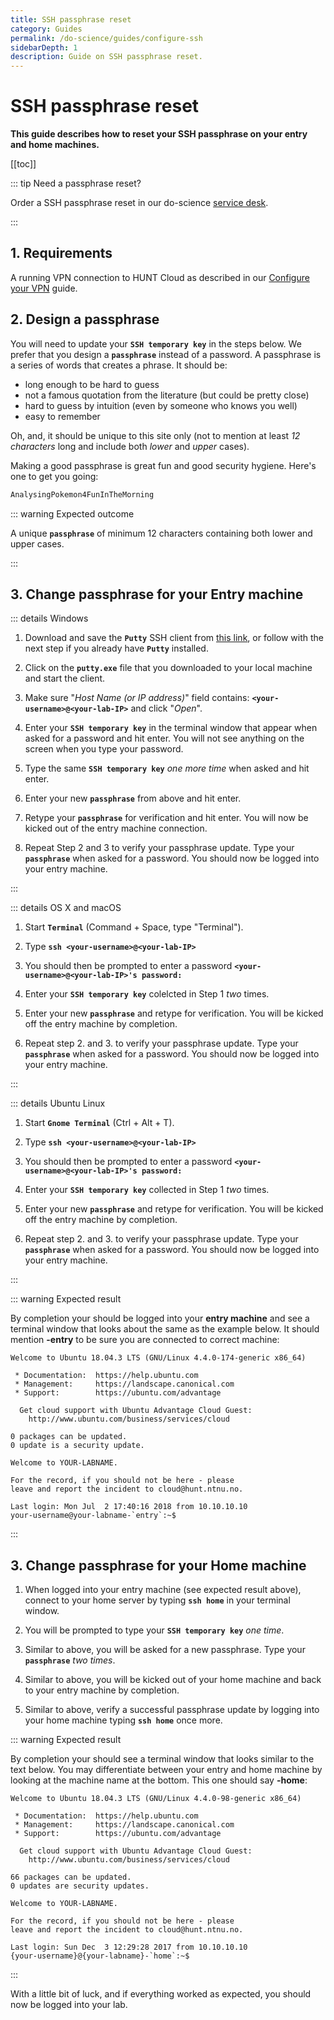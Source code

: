 ```yaml
---
title: SSH passphrase reset
category: Guides
permalink: /do-science/guides/configure-ssh
sidebarDepth: 1
description: Guide on SSH passphrase reset.
---
```


# SSH passphrase reset

**This guide describes how to reset your SSH passphrase on your entry and home machines.**

[[toc]]

::: tip Need a passphrase reset? 

Order a SSH passphrase reset in our do-science [service desk](/do-science/service-desk/#ssh-passphrase-reset).

:::


## 1. Requirements

A running VPN connection to HUNT Cloud as described in our [Configure your VPN](/do-science/getting-started/configure-vpn/) guide.


## 2. Design a passphrase

You will need to update your **`SSH temporary key`** in the steps below. We prefer that you design a **`passphrase`** instead of a password. A passphrase is a series of words that creates a phrase. It should be:

- long enough to be hard to guess
- not a famous quotation from the literature (but could be pretty close)
- hard to guess by intuition (even by someone who knows you well)
- easy to remember

Oh, and, it should be unique to this site only (not to mention at least
_12 characters_ long and include both _lower_ and _upper_ cases).

Making a good passphrase is great fun and good security hygiene. Here's one to get you going:

```bash
AnalysingPokemon4FunInTheMorning
```

::: warning Expected outcome

A unique **`passphrase`** of minimum 12 characters containing both lower and upper cases.

:::

## 3. Change passphrase for your Entry machine

::: details Windows

1. Download and save the **`Putty`** SSH client from [this link](https://the.earth.li/~sgtatham/putty/latest/w64/putty.exe), or follow with the next step if you already have **`Putty`** installed.

2. Click on the **`putty.exe`** file that you downloaded to your local machine and start the client.

3. Make sure "_Host Name (or IP address)_" field contains: **`<your-username>@<your-lab-IP>`** and click "_Open_".

4. Enter your **`SSH temporary key`** in the terminal window that appear when asked for a password and hit enter. You will not see anything on the screen when you type your password.

5. Type the same **`SSH temporary key`** _one more time_ when asked and hit enter.

6. Enter your new **`passphrase`** from above and hit enter.

7. Retype your **`passphrase`** for verification and hit enter. You will now be kicked out of the entry machine connection.

8. Repeat Step 2 and 3 to verify your passphrase update. Type your **`passphrase`** when asked for a password. You should now be logged into your entry machine.

:::

::: details OS X and macOS

1. Start **`Terminal`** (Command + Space, type "Terminal").

2. Type **`ssh <your-username>@<your-lab-IP>`**

3. You should then be prompted to enter a password **`<your-username>@<your-lab-IP>'s password:`**

4. Enter your **`SSH temporary key`** colelcted in Step 1 _two_ times.

5. Enter your new **`passphrase`** and retype for verification. You will be kicked off the entry machine by completion.

6. Repeat step 2. and 3. to verify your passphrase update. Type your **`passphrase`** when asked for a password. You should now be logged into your entry machine.

:::

::: details Ubuntu Linux

1. Start **`Gnome Terminal`** (Ctrl + Alt + T).

2. Type **`ssh <your-username>@<your-lab-IP>`**

3. You should then be prompted to enter a password **`<your-username>@<your-lab-IP>'s password:`**

4. Enter your **`SSH temporary key`** collected in Step 1 _two_ times.

5. Enter your new **`passphrase`** and retype for verification. You will be kicked off the entry machine by completion.

6. Repeat step 2. and 3. to verify your passphrase update. Type your **`passphrase`** when asked for a password. You should now be logged into your entry machine.

:::

::: warning Expected result

By completion your should be logged into your **entry machine** and see a terminal window that looks about the same as the example below.
It should mention **-entry** to be sure you are connected to correct machine:

    Welcome to Ubuntu 18.04.3 LTS (GNU/Linux 4.4.0-174-generic x86_64)

     * Documentation:  https://help.ubuntu.com
     * Management:     https://landscape.canonical.com
     * Support:        https://ubuntu.com/advantage

      Get cloud support with Ubuntu Advantage Cloud Guest:
        http://www.ubuntu.com/business/services/cloud

    0 packages can be updated.
    0 update is a security update.

    Welcome to YOUR-LABNAME.

    For the record, if you should not be here - please
    leave and report the incident to cloud@hunt.ntnu.no.

    Last login: Mon Jul  2 17:40:16 2018 from 10.10.10.10
    your-username@your-labname-`entry`:~$

:::










## 3. Change passphrase for your Home machine

1. When logged into your entry machine (see expected result above), connect to your home server by typing **`ssh home`** in your terminal window.

2. You will be prompted to type your **`SSH temporary key`** _one time_.

3. Similar to above, you will be asked for a new passphrase. Type your **`passphrase`** _two times_.

4. Similar to above, you will be kicked out of your home machine and back to your entry machine by completion.

5. Similar to above, verify a successful passphrase update by logging into your home machine typing **`ssh home`** once more.


::: warning Expected result

By completion your should see a terminal window that looks similar to the text below. You may differentiate between your entry and home  machine by looking at the machine name at the bottom. This one should say **-home**:

    Welcome to Ubuntu 18.04.3 LTS (GNU/Linux 4.4.0-98-generic x86_64)

     * Documentation:  https://help.ubuntu.com
     * Management:     https://landscape.canonical.com
     * Support:        https://ubuntu.com/advantage

      Get cloud support with Ubuntu Advantage Cloud Guest:
        http://www.ubuntu.com/business/services/cloud

    66 packages can be updated.
    0 updates are security updates.

    Welcome to YOUR-LABNAME.

    For the record, if you should not be here - please
    leave and report the incident to cloud@hunt.ntnu.no.

    Last login: Sun Dec  3 12:29:28 2017 from 10.10.10.10
    {your-username}@{your-labname}-`home`:~$

:::



With a little bit of luck, and if everything worked as expected, you should now be logged into your lab.


